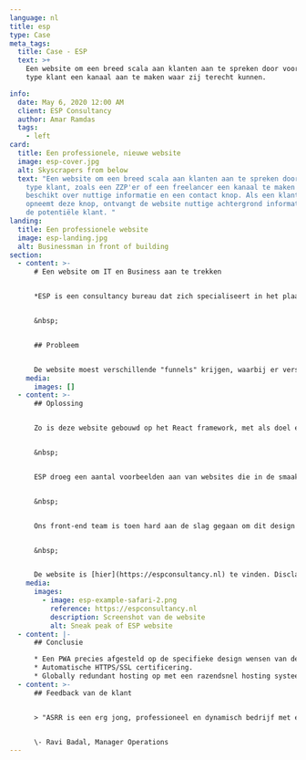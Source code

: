 ```yaml
---
language: nl
title: esp
type: Case
meta_tags:
  title: Case - ESP
  text: >+
    Een website om een breed scala aan klanten aan te spreken door voor elke
    type klant een kanaal aan te maken waar zij terecht kunnen.

info:
  date: May 6, 2020 12:00 AM
  client: ESP Consultancy
  author: Amar Ramdas
  tags:
    - left
card:
  title: Een professionele, nieuwe website
  image: esp-cover.jpg
  alt: Skyscrapers from below
  text: "Een website om een breed scala aan klanten aan te spreken door voor elke
    type klant, zoals een ZZP'er of een freelancer een kanaal te maken dat
    beschikt over nuttige informatie en een contact knop. Als een klant contact
    opneemt deze knop, ontvangt de website nuttige achtergrond informatie over
    de potentiële klant. "
landing:
  title: Een professionele website
  image: esp-landing.jpg
  alt: Businessman in front of building
section:
  - content: >-
      # Een website om IT en Business aan te trekken


      *ESP is een consultancy bureau dat zich specialiseert in het plaatsen van professionals in de IT wereld. In de huidige markt is het cruciaal wat voor indruk er achtergelaten wordt bij potentiële werknemers. Daarom besloot ESP ons te benaderen om een website te bouwen met de laatste foefjes op gebied van web development.* 


      &nbsp;


      ## Probleem


      De website moest verschillende "funnels" krijgen, waarbij er verschillende landingspaginas kunnen worden voorgeschoteld, op basis van wie de doelgroep is.
    media:
      images: []
  - content: >-
      ## Oplossing


      Zo is deze website gebouwd op het React framework, met als doel een progressieve web applicatie te realiseren. Zo'n applicatie heeft een hoop voordelen, waaronder bijvoorbeeld het offline-cachen van een groot deel van de gegevens. Hierdoor is de webapplicatie razendsnel en kan deze zelfs zonder internetverbinding werken. 


      &nbsp;


      ESP droeg een aantal voorbeelden aan van websites die in de smaak vielen. Hieronder een aantal tech giganten, zoals ASML, maar ook concurrenten in de branche. Onze designer heeft getracht deze elementen te combineren tot geheel dat de sterke punten van deze voorbeelden combineert. Na een aantal iteraties in Adobe XD kwam er een definitief design uit. 


      &nbsp;


      Ons front-end team is toen hard aan de slag gegaan om dit design te realiseren in code. De klant kreeg tijdens het proces een link waarop de wijzigingen real-time te volgen waren. Ons deployment systeem zorgt ervoor dat alle werkzaamheden bijna gelijk zichtbaar zijn.


      &nbsp;


      De website is [hier](https://espconsultancy.nl) te vinden. Disclaimer: design is volledig bepaald door de klant en daardoor niet in stijl met ASRR. Er kan ook gekozen worden voor een hands-on aanpak waarbij ASRR een design aflevert dat in onze optiek goed in de markt past.
    media:
      images:
        - image: esp-example-safari-2.png
          reference: https://espconsultancy.nl
          description: Screenshot van de website
          alt: Sneak peak of ESP website
  - content: |-
      ## Conclusie

      * Een PWA precies afgesteld op de specifieke design wensen van de klant.
      * Automatische HTTPS/SSL certificering.
      * Globally redundant hosting op met een razendsnel hosting systeem.
  - content: >-
      ## Feedback van de klant


      > "ASRR is een erg jong, professioneel en dynamisch bedrijf met een flat management structuur, dit zorgt voor een vlotte communicatie zowel intern als met de klanten, waardoor er veel aandacht en zorg is voor de klant. Ik heb erg goede ervaringen opgedaan met ASRR. Een echte aanrader als je op zoek bent naar een professionele partner die met je meedenkt en waar de klant op nummer 1 staat!"


      \- Ravi Badal, Manager Operations
---
```


